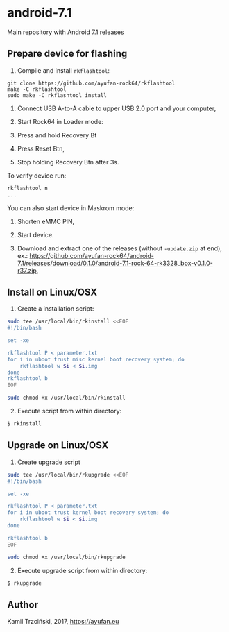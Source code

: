 # android-7.1
Main repository with Android 7.1 releases

## Prepare device for flashing

1. Compile and install `rkflashtool`:

```
git clone https://github.com/ayufan-rock64/rkflashtool
make -C rkflashtool
sudo make -C rkflashtool install
```

1. Connect USB A-to-A cable to upper USB 2.0 port and your computer,

1. Start Rock64 in Loader mode:

  1. Press and hold Recovery Bt
  2. Press Reset Btn,
  3. Stop holding Recovery Btn after 3s.
  
  To verify device run:
  
  ```bash
  rkflashtool n
  ...
  ```
  
  You can also start device in Maskrom mode:
  1. Shorten eMMC PIN,
  2. Start device.

1. Download and extract one of the releases (without `-update.zip` at end), ex.: https://github.com/ayufan-rock64/android-7.1/releases/download/0.1.0/android-7.1-rock-64-rk3328_box-v0.1.0-r37.zip,

## Install on Linux/OSX

1. Create a installation script:

```bash
sudo tee /usr/local/bin/rkinstall <<EOF
#!/bin/bash

set -xe

rkflashtool P < parameter.txt
for i in uboot trust misc kernel boot recovery system; do
    rkflashtool w $i < $i.img
done
rkflashtool b
EOF

sudo chmod +x /usr/local/bin/rkinstall
```

2. Execute script from within directory:

```bash
$ rkinstall
```

## Upgrade on Linux/OSX

1. Create upgrade script

```bash
sudo tee /usr/local/bin/rkupgrade <<EOF
#!/bin/bash

set -xe

rkflashtool P < parameter.txt
for i in uboot trust kernel boot recovery system; do
    rkflashtool w $i < $i.img
done

rkflashtool b
EOF

sudo chmod +x /usr/local/bin/rkupgrade
```

2. Execute upgrade script from within directory:

```bash
$ rkupgrade
```

## Author

Kamil Trzciński, 2017, https://ayufan.eu

